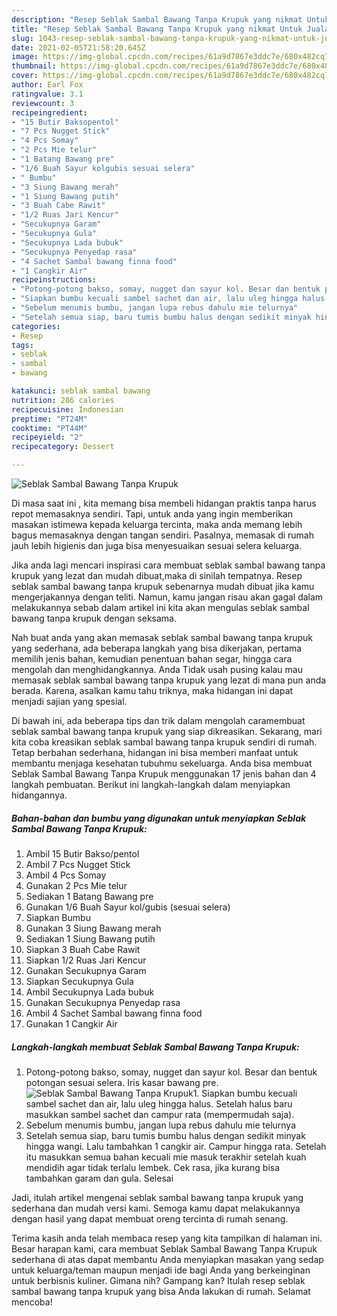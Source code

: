 ```yaml
---
description: "Resep Seblak Sambal Bawang Tanpa Krupuk yang nikmat Untuk Jualan"
title: "Resep Seblak Sambal Bawang Tanpa Krupuk yang nikmat Untuk Jualan"
slug: 1043-resep-seblak-sambal-bawang-tanpa-krupuk-yang-nikmat-untuk-jualan
date: 2021-02-05T21:58:20.645Z
image: https://img-global.cpcdn.com/recipes/61a9d7867e3ddc7e/680x482cq70/seblak-sambal-bawang-tanpa-krupuk-foto-resep-utama.jpg
thumbnail: https://img-global.cpcdn.com/recipes/61a9d7867e3ddc7e/680x482cq70/seblak-sambal-bawang-tanpa-krupuk-foto-resep-utama.jpg
cover: https://img-global.cpcdn.com/recipes/61a9d7867e3ddc7e/680x482cq70/seblak-sambal-bawang-tanpa-krupuk-foto-resep-utama.jpg
author: Earl Fox
ratingvalue: 3.1
reviewcount: 3
recipeingredient:
- "15 Butir Baksopentol"
- "7 Pcs Nugget Stick"
- "4 Pcs Somay"
- "2 Pcs Mie telur"
- "1 Batang Bawang pre"
- "1/6 Buah Sayur kolgubis sesuai selera"
- " Bumbu"
- "3 Siung Bawang merah"
- "1 Siung Bawang putih"
- "3 Buah Cabe Rawit"
- "1/2 Ruas Jari Kencur"
- "Secukupnya Garam"
- "Secukupnya Gula"
- "Secukupnya Lada bubuk"
- "Secukupnya Penyedap rasa"
- "4 Sachet Sambal bawang finna food"
- "1 Cangkir Air"
recipeinstructions:
- "Potong-potong bakso, somay, nugget dan sayur kol. Besar dan bentuk potongan sesuai selera. Iris kasar bawang pre."
- "Siapkan bumbu kecuali sambel sachet dan air, lalu uleg hingga halus. Setelah halus baru masukkan sambel sachet dan campur rata (mempermudah saja)."
- "Sebelum menumis bumbu, jangan lupa rebus dahulu mie telurnya"
- "Setelah semua siap, baru tumis bumbu halus dengan sedikit minyak hingga wangi. Lalu tambahkan 1 cangkir air. Campur hingga rata. Setelah itu masukkan semua bahan kecuali mie masuk terakhir setelah kuah mendidih agar tidak terlalu lembek. Cek rasa, jika kurang bisa tambahkan garam dan gula. Selesai"
categories:
- Resep
tags:
- seblak
- sambal
- bawang

katakunci: seblak sambal bawang 
nutrition: 286 calories
recipecuisine: Indonesian
preptime: "PT24M"
cooktime: "PT44M"
recipeyield: "2"
recipecategory: Dessert

---
```



![Seblak Sambal Bawang Tanpa Krupuk](https://img-global.cpcdn.com/recipes/61a9d7867e3ddc7e/680x482cq70/seblak-sambal-bawang-tanpa-krupuk-foto-resep-utama.jpg)

Di masa  saat ini , kita memang bisa membeli hidangan praktis tanpa harus repot memasaknya sendiri. Tapi, untuk anda yang ingin memberikan masakan istimewa kepada keluarga tercinta, maka anda memang lebih bagus memasaknya dengan tangan sendiri. Pasalnya, memasak di rumah jauh lebih higienis dan juga bisa menyesuaikan sesuai selera keluarga.

Jika anda lagi mencari inspirasi cara membuat seblak sambal bawang tanpa krupuk yang lezat dan mudah dibuat,maka di sinilah tempatnya. Resep seblak sambal bawang tanpa krupuk  sebenarnya mudah dibuat jika kamu mengerjakannya dengan teliti. Namun, kamu jangan risau akan gagal dalam melakukannya 
sebab dalam artikel ini kita akan mengulas seblak sambal bawang tanpa krupuk dengan seksama.  



Nah buat anda yang akan memasak seblak sambal bawang tanpa krupuk yang sederhana, ada beberapa langkah yang bisa dikerjakan, pertama memilih jenis bahan, kemudian penentuan bahan segar, hingga cara mengolah dan menghidangkannya. Anda Tidak usah pusing kalau mau memasak seblak sambal bawang tanpa krupuk yang lezat di mana pun anda berada. Karena, asalkan kamu  tahu triknya, maka hidangan ini dapat menjadi sajian yang spesial.

Di bawah ini, ada beberapa tips dan trik dalam mengolah caramembuat seblak sambal bawang tanpa krupuk yang siap dikreasikan. Sekarang, mari kita coba kreasikan seblak sambal bawang tanpa krupuk sendiri di rumah. Tetap berbahan sederhana, hidangan ini bisa memberi manfaat untuk membantu menjaga kesehatan tubuhmu sekeluarga. Anda bisa membuat Seblak Sambal Bawang Tanpa Krupuk menggunakan 17 jenis bahan dan 4 langkah pembuatan. Berikut ini langkah-langkah dalam menyiapkan hidangannya.

<!--inarticleads1-->

##### Bahan-bahan dan bumbu yang digunakan untuk menyiapkan Seblak Sambal Bawang Tanpa Krupuk:

1. Ambil 15 Butir Bakso/pentol
1. Ambil 7 Pcs Nugget Stick
1. Ambil 4 Pcs Somay
1. Gunakan 2 Pcs Mie telur
1. Sediakan 1 Batang Bawang pre
1. Gunakan 1/6 Buah Sayur kol/gubis (sesuai selera)
1. Siapkan  Bumbu
1. Gunakan 3 Siung Bawang merah
1. Sediakan 1 Siung Bawang putih
1. Siapkan 3 Buah Cabe Rawit
1. Siapkan 1/2 Ruas Jari Kencur
1. Gunakan Secukupnya Garam
1. Siapkan Secukupnya Gula
1. Ambil Secukupnya Lada bubuk
1. Gunakan Secukupnya Penyedap rasa
1. Ambil 4 Sachet Sambal bawang finna food
1. Gunakan 1 Cangkir Air




<!--inarticleads2-->

##### Langkah-langkah membuat Seblak Sambal Bawang Tanpa Krupuk:

1. Potong-potong bakso, somay, nugget dan sayur kol. Besar dan bentuk potongan sesuai selera. Iris kasar bawang pre.
<img src="https://img-global.cpcdn.com/steps/15d488110828ee4f/160x128cq70/seblak-sambal-bawang-tanpa-krupuk-langkah-memasak-1-foto.jpg" alt="Seblak Sambal Bawang Tanpa Krupuk">1. Siapkan bumbu kecuali sambel sachet dan air, lalu uleg hingga halus. Setelah halus baru masukkan sambel sachet dan campur rata (mempermudah saja).
1. Sebelum menumis bumbu, jangan lupa rebus dahulu mie telurnya
1. Setelah semua siap, baru tumis bumbu halus dengan sedikit minyak hingga wangi. Lalu tambahkan 1 cangkir air. Campur hingga rata. Setelah itu masukkan semua bahan kecuali mie masuk terakhir setelah kuah mendidih agar tidak terlalu lembek. Cek rasa, jika kurang bisa tambahkan garam dan gula. Selesai




Jadi, itulah artikel mengenai  seblak sambal bawang tanpa krupuk  yang sederhana dan mudah versi kami. Semoga kamu dapat melakukannya dengan hasil yang dapat membuat oreng tercinta di rumah senang. 

Terima kasih anda telah membaca resep yang kita tampilkan di halaman ini. Besar harapan kami, cara membuat  Seblak Sambal Bawang Tanpa Krupuk sederhana di atas dapat membantu Anda menyiapkan masakan yang sedap untuk keluarga/teman maupun menjadi ide bagi Anda yang berkeinginan untuk berbisnis kuliner. Gimana nih? Gampang kan? Itulah resep seblak sambal bawang tanpa krupuk yang bisa Anda lakukan di rumah. Selamat mencoba!

